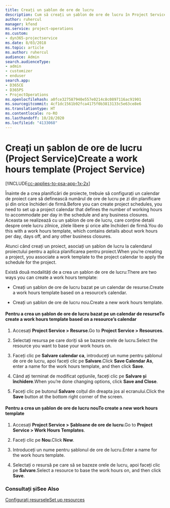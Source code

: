 ```yaml
---
title: Creați un șablon de ore de lucru
description: Cum să creați un șablon de ore de lucru în Project Service
author: ruhercul
manager: kfend
ms.service: project-operations
ms.custom:
- dyn365-projectservice
ms.date: 8/03/2018
ms.topic: article
ms.author: ruhercul
audience: Admin
search.audienceType:
- admin
- customizer
- enduser
search.app:
- D365CE
- D365PS
- ProjectOperations
ms.openlocfilehash: a0fce327587940e557e0214c8c0897116ac91901
ms.sourcegitcommit: 4cf1dc1561b92fca4175f0b3813133c5e63ce8e6
ms.translationtype: HT
ms.contentlocale: ro-RO
ms.lasthandoff: 10/28/2020
ms.locfileid: "4133068"
---
```

# <a name="create-a-work-hours-template-project-service"></a><span data-ttu-id="fad60-103">Creați un șablon de ore de lucru (Project Service)</span><span class="sxs-lookup"><span data-stu-id="fad60-103">Create a work hours template (Project Service)</span></span>

[!INCLUDE[cc-applies-to-psa-app-1x-2x](../includes/cc-applies-to-psa-app-1x-2x.md)]

<span data-ttu-id="fad60-104">Înainte de a crea planificări de proiecte, trebuie să configurați un calendar de proiect care să definească numărul de ore de lucru pe zi din planificare și din orice închideri de firmă.</span><span class="sxs-lookup"><span data-stu-id="fad60-104">Before you can create project schedules, you need to set up a project calendar that defines the number of working hours to accommodate per day in the schedule and any business closures.</span></span> <span data-ttu-id="fad60-105">Aceasta se realizează cu un șablon de ore de lucru, care conține detalii despre orele lucru zilnice, zilele libere și orice alte închideri de firmă.</span><span class="sxs-lookup"><span data-stu-id="fad60-105">You do this with a work hours template, which contains details about work hours per day, days off, and any other business closures.</span></span>  
  
 <span data-ttu-id="fad60-106">Atunci când creați un proiect, asociați un șablon de lucru la calendarul proiectului pentru a aplica planificarea pentru proiect.</span><span class="sxs-lookup"><span data-stu-id="fad60-106">When you’re creating a project, you associate a work template to the project calendar to apply the schedule for the project.</span></span>  
  
 <span data-ttu-id="fad60-107">Există două modalități de a crea un șablon de ore de lucru:</span><span class="sxs-lookup"><span data-stu-id="fad60-107">There are two ways you can create a work hours template:</span></span>  
  
-   <span data-ttu-id="fad60-108">Creați un șablon de ore de lucru bazat pe un calendar de resurse.</span><span class="sxs-lookup"><span data-stu-id="fad60-108">Create a work hours template based on a resource’s calendar.</span></span>  
  
-   <span data-ttu-id="fad60-109">Creați un șablon de ore de lucru nou.</span><span class="sxs-lookup"><span data-stu-id="fad60-109">Create a new work hours template.</span></span>  
  
#### <a name="to-create-a-work-hours-template-based-on-a-resources-calendar"></a><span data-ttu-id="fad60-110">Pentru a crea un șablon de ore de lucru bazat pe un calendar de resurse</span><span class="sxs-lookup"><span data-stu-id="fad60-110">To create a work hours template based on a resource’s calendar</span></span>  
  
1.  <span data-ttu-id="fad60-111">Accesați **Project Service > Resurse**.</span><span class="sxs-lookup"><span data-stu-id="fad60-111">Go to **Project Service > Resources**.</span></span>  
  
2.  <span data-ttu-id="fad60-112">Selectați resursa pe care doriți să se bazeze orele de lucru.</span><span class="sxs-lookup"><span data-stu-id="fad60-112">Select the resource you want to base your work hours on.</span></span>  
  
3.  <span data-ttu-id="fad60-113">Faceți clic pe **Salvare calendar ca**, introduceți un nume pentru șablonul de ore de lucru, apoi faceți clic pe **Salvare**.</span><span class="sxs-lookup"><span data-stu-id="fad60-113">Click **Save Calendar As**, enter a name for the work hours template, and then click **Save**.</span></span>  
  
4.  <span data-ttu-id="fad60-114">Când ați terminat de modificat opțiunile, faceți clic pe **Salvare și închidere**.</span><span class="sxs-lookup"><span data-stu-id="fad60-114">When you’re done changing options, click **Save and Close**.</span></span>  
  
5.  <span data-ttu-id="fad60-115">Faceți clic pe butonul **Salvare** colțul din dreapta jos al ecranului.</span><span class="sxs-lookup"><span data-stu-id="fad60-115">Click the **Save** button at the bottom right corner of the screen.</span></span>  
  
#### <a name="to-create-a-new-work-hours-template"></a><span data-ttu-id="fad60-116">Pentru a crea un șablon de ore de lucru nou</span><span class="sxs-lookup"><span data-stu-id="fad60-116">To create a new work hours template</span></span>  
  
1.  <span data-ttu-id="fad60-117">Accesați **Project Service > Șabloane de ore de lucru**.</span><span class="sxs-lookup"><span data-stu-id="fad60-117">Go to **Project Service > Work Hours Templates**.</span></span>  
  
2.  <span data-ttu-id="fad60-118">Faceți clic pe **Nou**.</span><span class="sxs-lookup"><span data-stu-id="fad60-118">Click **New**.</span></span>  
  
3.  <span data-ttu-id="fad60-119">Introduceți un nume pentru șablonul de ore de lucru.</span><span class="sxs-lookup"><span data-stu-id="fad60-119">Enter a name for the work hours template.</span></span>  
  
4.  <span data-ttu-id="fad60-120">Selectați o resursă pe care să se bazeze orele de lucru, apoi faceți clic pe **Salvare**.</span><span class="sxs-lookup"><span data-stu-id="fad60-120">Select a resource to base the work hours on, and then click **Save**.</span></span>  
  
### <a name="see-also"></a><span data-ttu-id="fad60-121">Consultați și</span><span class="sxs-lookup"><span data-stu-id="fad60-121">See Also</span></span>  
 [<span data-ttu-id="fad60-122">Configurați resursele</span><span class="sxs-lookup"><span data-stu-id="fad60-122">Set up resources</span></span>](../psa/set-up-resources.md)
